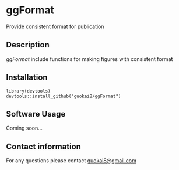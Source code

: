 # ggFormat
Provide consistent format for publication
## Description
_ggFormat_ include functions for making figures with consistent format
## Installation
```
library(devtools)
devtools::install_github("guokai8/ggFormat")
```
## Software Usage
Coming soon...

## Contact information

For any questions please contact guokai8@gmail.com
